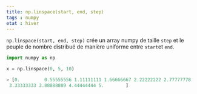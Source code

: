 ```yaml
---
title: np.linspace(start, end, step)
tags : numpy 
etat : hiver
---
```




`np.linspace(start, end, step)` crée un array numpy de taille `step` et le peuple de nombre distribué de manière uniforme entre `start`et `end`.

```python
import numpy as np

x = np.linspace(0, 5, 10)  

> [0.         0.55555556 1.11111111 1.66666667 2.22222222 2.77777778
 3.33333333 3.88888889 4.44444444 5.        ]
 `````

